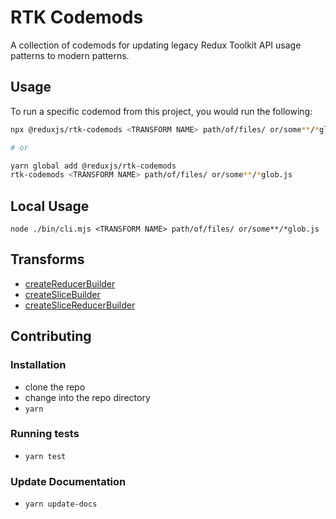 # RTK Codemods

A collection of codemods for updating legacy Redux Toolkit API usage patterns to modern patterns.

## Usage

To run a specific codemod from this project, you would run the following:

```bash
npx @reduxjs/rtk-codemods <TRANSFORM NAME> path/of/files/ or/some**/*glob.js

# or

yarn global add @reduxjs/rtk-codemods
rtk-codemods <TRANSFORM NAME> path/of/files/ or/some**/*glob.js
```

## Local Usage

```
node ./bin/cli.mjs <TRANSFORM NAME> path/of/files/ or/some**/*glob.js
```

## Transforms

<!--TRANSFORMS_START-->

- [createReducerBuilder](transforms/createReducerBuilder/README.md)
- [createSliceBuilder](transforms/createSliceBuilder/README.md)
- [createSliceReducerBuilder](transforms/createSliceReducerBuilder/README.md)
<!--TRANSFORMS_END-->

## Contributing

### Installation

- clone the repo
- change into the repo directory
- `yarn`

### Running tests

- `yarn test`

### Update Documentation

- `yarn update-docs`
